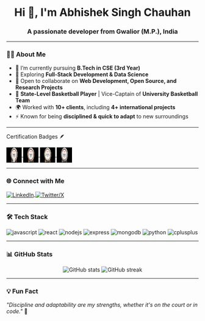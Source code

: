 <h1 align="center">Hi 👋, I'm Abhishek Singh Chauhan</h1>
<h3 align="center">A passionate developer from Gwalior (M.P.), India</h3>

---

### 👨‍💻 About Me
- 🔭 I’m currently pursuing **B.Tech in CSE (3rd Year)**  
- 🌱 Exploring **Full-Stack Development & Data Science**  
- 🤝 Open to collaborate on **Web Development, Open Source, and Research Projects**  
- 🏀 **State-Level Basketball Player** | Vice-Captain of **University Basketball Team**  
- 🌍 Worked with **10+ clients**, including **4+ international projects**  
- ⚡ Known for being **disciplined & quick to adapt** to new surroundings  

---

Certification Badges 🪶

<p align="left">
<a href="https://cdn.jsdelivr.net/gh/devicons/devicon/icons/linkedin/linkedin-original.svg" target="blank">
  <img align="center" src="/images/cloud1.jpeg" alt="LinkedIn" height="40" width="40" />
</a>
<a href="https://catalog-education.oracle.com/pls/certview/sharebadge?id=3F09531412D248F6108598799EE62809FC6D091003781D5AC0E46EE7D876EF7F" target="blank">
  <img align="center" src="/images/ai1.jpeg" alt="Twitter/X" height="40" width="40" />
</a>
<a href="https://catalog-education.oracle.com/pls/certview/sharebadge?id=C22732BCFD5DC428A8727DD2A89FF82C5A7889FFDFE3D811D04774E9A2C88E96" target="blank">
  <img align="center" src="/images//devops.jpg" alt="devops certificate" height="40" width="40" />
</a>

<a href="https://cdn.jsdelivr.net/gh/devicons/devicon/icons/linkedin/linkedin-original.svg" target="blank">
  <img align="center" src="/images//cloud.jpeg" alt="LinkedIn" height="40" width="40" />
</a>
</p>


---

<a herh="/images/coding.gif">

### 🌐 Connect with Me
<p align="left">
<a href="https://www.linkedin.com/in/abhishek-singh-chauhan-6a080627a/" target="blank">
  <img align="center" src="https://cdn.jsdelivr.net/gh/devicons/devicon/icons/linkedin/linkedin-original.svg" alt="LinkedIn" height="40" width="40" />
</a>
<a href="https://x.com/chabhichauhan" target="blank">
  <img align="center" src="https://img.icons8.com/ios-filled/50/1DA1F2/twitterx--v1.png" alt="Twitter/X" height="40" width="40" />
</a>
</p>

---

### 🛠️ Tech Stack
<p align="left"> 
  <img src="https://cdn.jsdelivr.net/gh/devicons/devicon/icons/javascript/javascript-original.svg" alt="javascript" width="40" height="40"/>
  <img src="https://cdn.jsdelivr.net/gh/devicons/devicon/icons/react/react-original.svg" alt="react" width="40" height="40"/>
  <img src="https://cdn.jsdelivr.net/gh/devicons/devicon/icons/nodejs/nodejs-original.svg" alt="nodejs" width="40" height="40"/>
  <img src="https://cdn.jsdelivr.net/gh/devicons/devicon/icons/express/express-original.svg" alt="express" width="40" height="40"/>
  <img src="https://cdn.jsdelivr.net/gh/devicons/devicon/icons/mongodb/mongodb-original.svg" alt="mongodb" width="40" height="40"/>
  <img src="https://cdn.jsdelivr.net/gh/devicons/devicon/icons/python/python-original.svg" alt="python" width="40" height="40"/>
  
  <img src="https://cdn.jsdelivr.net/gh/devicons/devicon/icons/cplusplus/cplusplus-original.svg" alt="cplusplus" width="40" height="40"/>
</p>

---

### 📊 GitHub Stats
<p align="center">
  <img src="https://github-readme-stats.vercel.app/api?username=Xabhi0811&show_icons=true&theme=tokyonight" alt="GitHub stats" />
  <img src="https://github-readme-streak-stats.herokuapp.com/?user=Xabhi0811&theme=tokyonight" alt="GitHub streak" />
</p>

---

### 💡 Fun Fact
_"Discipline and adaptability are my strengths, whether it's on the court or in code."_ 🚀  
